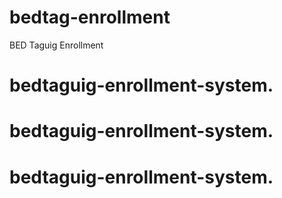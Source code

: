 # bedtag-enrollment
BED Taguig Enrollment
# bedtaguig-enrollment-system.
# bedtaguig-enrollment-system.
# bedtaguig-enrollment-system.
